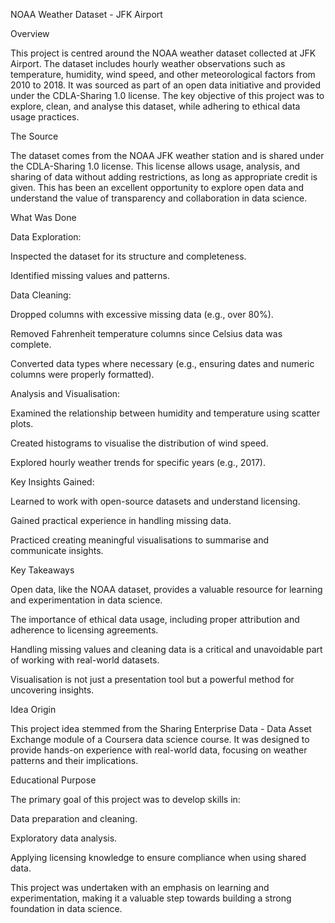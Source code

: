 NOAA Weather Dataset - JFK Airport

Overview

This project is centred around the NOAA weather dataset collected at JFK Airport. The dataset includes hourly weather observations such as temperature, humidity, wind speed, and other meteorological factors from 2010 to 2018. It was sourced as part of an open data initiative and provided under the CDLA-Sharing 1.0 license. The key objective of this project was to explore, clean, and analyse this dataset, while adhering to ethical data usage practices.

The Source

The dataset comes from the NOAA JFK weather station and is shared under the CDLA-Sharing 1.0 license. This license allows usage, analysis, and sharing of data without adding restrictions, as long as appropriate credit is given. This has been an excellent opportunity to explore open data and understand the value of transparency and collaboration in data science.

What Was Done

Data Exploration:

Inspected the dataset for its structure and completeness.

Identified missing values and patterns.

Data Cleaning:

Dropped columns with excessive missing data (e.g., over 80%).

Removed Fahrenheit temperature columns since Celsius data was complete.

Converted data types where necessary (e.g., ensuring dates and numeric columns were properly formatted).

Analysis and Visualisation:

Examined the relationship between humidity and temperature using scatter plots.

Created histograms to visualise the distribution of wind speed.

Explored hourly weather trends for specific years (e.g., 2017).

Key Insights Gained:

Learned to work with open-source datasets and understand licensing.

Gained practical experience in handling missing data.

Practiced creating meaningful visualisations to summarise and communicate insights.

Key Takeaways

Open data, like the NOAA dataset, provides a valuable resource for learning and experimentation in data science.

The importance of ethical data usage, including proper attribution and adherence to licensing agreements.

Handling missing values and cleaning data is a critical and unavoidable part of working with real-world datasets.

Visualisation is not just a presentation tool but a powerful method for uncovering insights.

Idea Origin

This project idea stemmed from the Sharing Enterprise Data - Data Asset Exchange module of a Coursera data science course. It was designed to provide hands-on experience with real-world data, focusing on weather patterns and their implications.

Educational Purpose

The primary goal of this project was to develop skills in:

Data preparation and cleaning.

Exploratory data analysis.

Applying licensing knowledge to ensure compliance when using shared data.

This project was undertaken with an emphasis on learning and experimentation, making it a valuable step towards building a strong foundation in data science.
